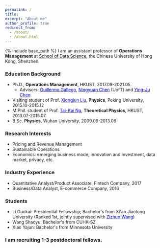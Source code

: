 ```yaml
---
permalink: /
title: 
excerpt: "About me"
author_profile: true
redirect_from: 
  - /about/
  - /about.html
---
```


{% include base_path %}
I am an assistant professor of **Operations Management** at  <a href="https://sds.cuhk.edu.cn/" target="_blank"><span style="color:black">School of Data Science</span></a>, the Chinese University of Hong Kong, Shenzhen. 


### Education Background
* Ph.D., **Operations Management**, HKUST, 2017.09-2021.05. 
  - Advisors: <a href="https://ieda.ust.hk/dfaculty/ggallego/" target="_blank"><span style="color:blue">Guillermo Gallego</span></a>, <a href="http://individual.utoronto.ca/ningyuanchen/" target="_blank"><span style="color:blue">Ningyuan Chen</span></a> (UofT) and <a href="https://imchen.people.ust.hk/" target="_blank"><span style="color:blue">Ying-Ju Chen</span></a>.
* Visiting student of Prof. <a href="https://icqm.pku.edu.cn/yw/directory/faculty/237465.htm" target="_blank"><span style="color:blue">Xiongjun Liu</span></a>, **Physics**, Peking University, 2015.10-2015.12
* M.Phil. student of Prof. <a href="http://physics.ust.hk/eng/people_detail.php?pplcat=1&id=7" target="_blank"><span style="color:blue">Tai-Kai Ng</span></a>, **Theoretical Physics**, HKUST, 2013.07-2015.07. 
* B.Sc. **Physics**, Wuhan University, 2009.09-2013.06

### Research Interests
* Pricing and Revenue Management
* Sustainable Operations 
* Economics: emerging business mode, innovation and investment, data market, privacy, etc. 

### Industry Experience
* Quantitative Analyst/Product Associate, Fintech Company, 2017
* Business/Data Analyst, E-commerce Company, 2016

### Students 
* Li Guokai: Presidential Fellowship; Bachelor's from Xi'an Jiaotong University (Ranked 1st, jointly supervised with <a href="https://mypage.cuhk.edu.cn/academics/wangzizhuo/" target="_blank"><span style="color:blue">Zizhuo Wang</span></a>)
* Wang Shaoyu: Bachelor's from CUHK-SZ
* Xiao Yajun: Bachelor's from Minnesota University

### I am recruiting 1-3 postdoctoral fellows.






